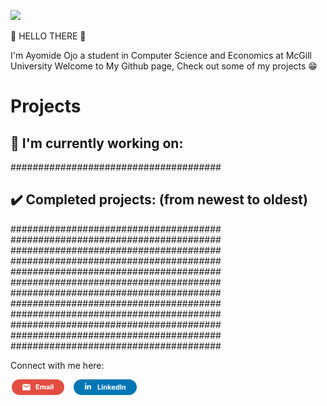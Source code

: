 ![](https://media.giphy.com/media/Nx0rz3jtxtEre/giphy.gif)

👋 HELLO THERE 👋

I'm Ayomide Ojo a student in Computer Science and Economics at McGill University
Welcome to My Github page, Check out some of my projects 😁

# Projects

## :construction: **I'm currently working on:**

######################################

## :heavy_check_mark: **Completed projects:** (from newest to oldest)
######################################
######################################
######################################
######################################
######################################
######################################
######################################
######################################
######################################
######################################
######################################
######################################

Connect with me here:

 <a href="mailto:ayomideojo2001@gmail.com" title="Email"><img src="/assets/GmailSM.svg" height="25" aria-hidden="true"></a>
<a href="https://www.linkedin.com/in/ayomide-ojo/" title="LinkedIn"><img src="/assets/LinkedInSM.svg" height="25" aria-hidden="true" style="margin-right: 5px;"></a>
